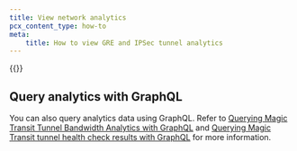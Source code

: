 ```yaml
---
title: View network analytics
pcx_content_type: how-to
meta:
    title: How to view GRE and IPSec tunnel analytics
---
```


{{<render file="_network-analytics.md" withParameters="Magic WAN">}}

## Query analytics with GraphQL

You can also query analytics data using GraphQL. Refer to [Querying Magic Transit Tunnel Bandwidth Analytics with GraphQL](/analytics/graphql-api/tutorials/querying-magic-transit-tunnel-bandwidth-analytics/) and [Querying Magic Transit tunnel health check results with GraphQL](/analytics/graphql-api/tutorials/querying-magic-transit-tunnel-healthcheck-results/) for more information.